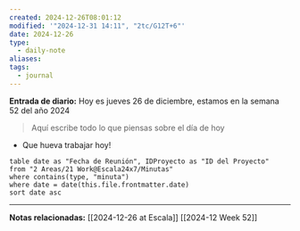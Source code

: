 ```yaml
---
created: 2024-12-26T08:01:12
modified: '"2024-12-31 14:11", "2tc/G12T+6"'
date: 2024-12-26
type:
  - daily-note
aliases: 
tags:
  - journal
---
```

**Entrada de diario:** 
Hoy es jueves 26 de diciembre, estamos en la semana 52 del año 2024

> Aquí escribe todo lo que piensas sobre el día de hoy

- Que hueva trabajar hoy!

 ```dataview
table date as "Fecha de Reunión", IDProyecto as "ID del Proyecto"
from "2 Areas/21 Work@Escala24x7/Minutas"
where contains(type, "minuta")
where date = date(this.file.frontmatter.date)
sort date asc
```

----
**Notas relacionadas:**
[[2024-12-26 at Escala]]
[[2024-12 Week 52]]


